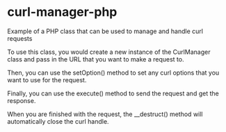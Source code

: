# curl-manager-php
Example of a PHP class that can be used to manage and handle curl requests

To use this class, you would create a new instance of the CurlManager class and pass in the URL that you want to make a request to.

Then, you can use the setOption() method to set any curl options that you want to use for the request.

Finally, you can use the execute() method to send the request and get the response.

When you are finished with the request, the __destruct() method will automatically close the curl handle.
